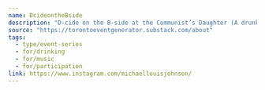 ```yaml
---
name: DcideontheBside
description: "D-cide on the B-side at the Communist’s Daughter (A drunken whole-room divebar music debate)"
source: "https://torontoeventgenerator.substack.com/about"
tags: 
  - type/event-series
  - for/drinking
  - for/music
  - for/participation
link: https://www.instagram.com/michaellouisjohnson/
---
```


